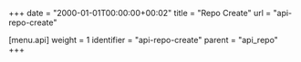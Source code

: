 +++
date = "2000-01-01T00:00:00+00:02"
title = "Repo Create"
url = "api-repo-create"

[menu.api]
  weight = 1
  identifier = "api-repo-create"
  parent = "api_repo"
+++
